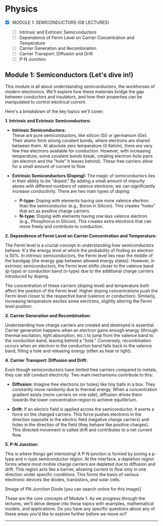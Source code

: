 # Physics

- [x] MODULE 1: SEMICONDUCTORS (08 LECTURES)

  - [ ] Intrinsic and Extrinsic Semiconductors
  - [ ] Dependence of Fermi Level on Carrier Concentration and Temperature
  - [ ] Carrier Generation and Recombination
  - [ ] Carrier Transport: Diffusion and Drift
  - [ ] P-N Junction
        
## Module 1: Semiconductors (Let's dive in!)

This module is all about understanding semiconductors, the workhorses of modern electronics. We'll explore how these materials bridge the gap between conductors and insulators, and how their properties can be manipulated to control electrical current.

Here's a breakdown of the key topics we'll cover:

**1. Intrinsic and Extrinsic Semiconductors:**

* **Intrinsic Semiconductors:**  
These are pure semiconductors, like silicon (Si) or germanium (Ge). Their atoms form strong covalent bonds, where electrons are shared between them. At absolute zero temperature (0 Kelvin), there are very few free electrons available for conduction. However, with increasing temperature, some covalent bonds break, creating electron-hole pairs (an electron and the "hole" it leaves behind). These free carriers allow for a small amount of current to flow.

* **Extrinsic Semiconductors (Doping):** 
The magic of semiconductors lies in their ability to be "doped." By adding a small amount of impurity atoms with different numbers of valence electrons, we can significantly increase conductivity. There are two main types of doping:

    * **P-type:** Doping with elements having one more valence electron than the semiconductor (e.g., Boron in Silicon). This creates "holes" that act as positive charge carriers.
    * **N-type:** Doping with elements having one less valence electron (e.g., Phosphorus in Silicon). This creates extra electrons that can move freely and contribute to conduction.



**2. Dependence of Fermi Level on Carrier Concentration and Temperature:**

The Fermi level is a crucial concept in understanding how semiconductors behave. It's the energy level at which the probability of finding an electron is 50%. In intrinsic semiconductors, the Fermi level lies near the middle of the bandgap (the energy gap between allowed energy states). However, in extrinsic semiconductors, the Fermi level shifts closer to the valence band (p-type) or conduction band (n-type) due to the additional charge carriers introduced by doping.

The concentration of these carriers (doping level) and temperature both affect the position of the Fermi level. Higher doping concentrations push the Fermi level closer to the respective band (valence or conduction). Similarly, increasing temperature excites some electrons, slightly altering the Fermi level position.



**3. Carrier Generation and Recombination:**

Understanding how charge carriers are created and destroyed is essential. Carrier generation happens when an electron gains enough energy (through thermal excitation, light absorption, etc.) to jump from the valence band to the conduction band, leaving behind a "hole." Conversely, recombination occurs when an electron in the conduction band falls back to the valence band, filling a hole and releasing energy (often as heat or light).

**4. Carrier Transport: Diffusion and Drift:**

Even though semiconductors have limited free carriers compared to metals, they can still conduct electricity. Two main mechanisms contribute to this:

* **Diffusion:**  Imagine free electrons (or holes) like tiny balls in a box. They constantly move randomly due to thermal energy. When a concentration gradient exists (more carriers on one side), diffusion drives them towards the lower concentration region to achieve equilibrium.

* **Drift:**  If an electric field is applied across the semiconductor, it exerts a force on the charged carriers. This force pushes electrons in the direction opposite to the electric field (negative charge carriers) and holes in the direction of the field (they behave like positive charges). This directed movement is called drift and contributes to a net current flow.

**5. P-N Junction:**

This is where things get interesting! A P-N junction is formed by joining a p-type and n-type semiconductor region. At the interface, a depletion region forms where most mobile charge carriers are depleted due to diffusion and drift. This region acts like a barrier, allowing current to flow only in one direction under specific conditions. This forms the basis of various electronic devices like diodes, transistors, and solar cells.

[Image of PN Junction Diode (you can search online for this image)]

These are the core concepts of Module 1. As we progress through the lectures, we'll delve deeper into these topics with examples, mathematical models, and applications. Do you have any specific questions about any of these areas you'd like to explore further before we move on? 

---


